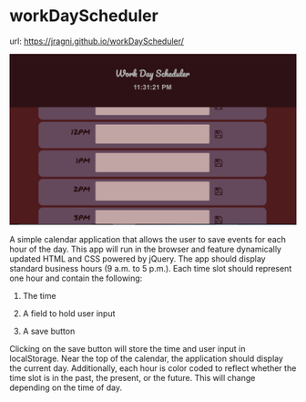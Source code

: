 # workDayScheduler

url: https://jragni.github.io/workDayScheduler/

![landingPage](landingPage.jpg)

 A simple calendar application that allows the user to save events for each hour of the day. This app will run in the browser and feature dynamically updated HTML and CSS powered by jQuery.
The app should display standard business hours (9 a.m. to 5 p.m.). Each time slot should represent one hour and contain the following:


1. The time


2. A field to hold user input


3. A save button



Clicking on the save button will store the time and user input in localStorage.
Near the top of the calendar, the application should display the current day. Additionally, each hour is color coded to reflect whether the time slot is in the past, the present, or the future. This will change depending on the time of day.